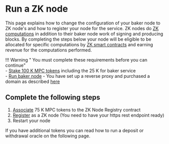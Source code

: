 # Run a ZK node

This page explains how to change the configuration of your baker node to ZK node's and how to register your node for the service. 
ZK nodes do [ZK computations](../pbc-fundamentals/dictionary.md#mpc) in addition to their baker node work of signing and producing blocks. By completing the steps below your node will be eligible to be allocated for specific computations by [ZK smart contracts](../smart-contracts/zk-smart-contracts/zk-smart-contracts.md) and earning revenue for the computations performed. 

!!! Warning " You must complete these requirements before you can continue"  
    - [Stake 100 K MPC tokens](https://browser.partisiablockchain.com/node-operation) including the 25 K for baker service    
    - [Run baker node](run-a-baker-node.md)
    - You have set up a reverse proxy and purchased a domain as described [here](https://drive.google.com/file/d/1WOzM63QsBntSVQMpWhG7oDuEWYJE2Ass/view?usp=sharing)

## Complete the following steps

1. [Associate](https://browser.partisiablockchain.com/contracts/01a2020bb33ef9e0323c7a3210d5cb7fd492aa0d65/associateTokens) 75 K MPC tokens to the ZK Node Registry contract
2. [Register](https://browser.partisiablockchain.com/contracts/01a2020bb33ef9e0323c7a3210d5cb7fd492aa0d65/registerAsZkNode) as a ZK node (You need to have your https rest endpoint ready)
3. Restart your node

If you have additional tokens you can read how to run a deposit or withdrawal oracle on the following page.    
